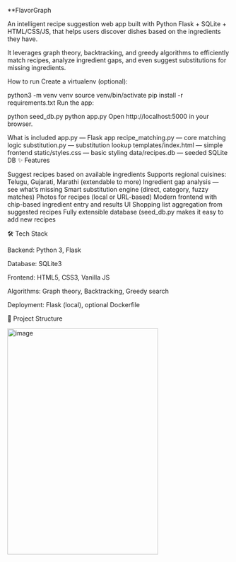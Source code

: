 **FlavorGraph


An intelligent recipe suggestion web app built with Python Flask + SQLite + HTML/CSS/JS, that helps users discover dishes based on the ingredients they have.

It leverages graph theory, backtracking, and greedy algorithms to efficiently match recipes, analyze ingredient gaps, and even suggest substitutions for missing ingredients.

How to run
Create a virtualenv (optional):

python3 -m venv venv
source venv/bin/activate
pip install -r requirements.txt
Run the app:

python seed_db.py
python app.py
Open http://localhost:5000 in your browser.

What is included
app.py — Flask app
recipe_matching.py — core matching logic
substitution.py — substitution lookup
templates/index.html — simple frontend
static/styles.css — basic styling
data/recipes.db — seeded SQLite DB
✨ Features

Suggest recipes based on available ingredients Supports regional cuisines: Telugu, Gujarati, Marathi (extendable to more) Ingredient gap analysis — see what’s missing Smart substitution engine (direct, category, fuzzy matches) Photos for recipes (local or URL-based) Modern frontend with chip-based ingredient entry and results UI Shopping list aggregation from suggested recipes Fully extensible database (seed_db.py makes it easy to add new recipes

🛠️ Tech Stack

Backend: Python 3, Flask

Database: SQLite3

Frontend: HTML5, CSS3, Vanilla JS

Algorithms: Graph theory, Backtracking, Greedy search

Deployment: Flask (local), optional Dockerfile

📂 Project Structure







<img width="341" height="511" alt="image" src="https://github.com/user-attachments/assets/8f5b4168-ae10-445f-b83e-6d142812368e" />


